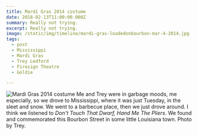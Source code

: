 ```yaml
---
title: Mardi Gras 2014 costume
date: 2018-02-13T11:00:00.000Z
summary: Really not trying.
excerpt: Really not trying.
image: /static/img/timeline/mardi-gras-loadedonbourbon-mar-4-2014.jpg
tags:
  - post 
  - Mississippi
  - Mardi Gras
  - Trey Ledford
  - Firesign Theatre
  - Goldie

---
```


![Mardi Gras 2014 costume](/static/img/timeline/mardi-gras-loadedonbourbon-mar-4-2014.jpg "Mardi Gras 2014 costume")
Me and Trey were in garbage moods, me especially, so we drove to Mississippi, where it was just Tuesday, in the sleet and snow. We went to a barbecue place, then we just drove around. I think we listened to _Don't Touch That Dwarf, Hand Me The Pliers_. We found and commemorated this Bourbon Street in some little Louisiana town. Photo by Trey.